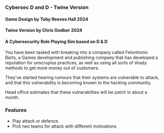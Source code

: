 ### Cybersec D and D - Twine Version

#### Game Design by Toby Reeves Hall 2024
#### Twine Version by Chris Godber 2024

#### A Cybersecurity Role Playing Sim based on D & D 
You have been tasked with breaking into a company called Felontronic Barts, a Games development and publishing company that has developed a reputation for unscruplus practices, as well as using all sorts of shady methods to get more money out of customers.

They've started hearing rumours that their systems are vulnerable to attack, and that this vulnerability is becoming known to the hacking community. 

Head office estimates that these vulnerabilties will be patch in about a month.

### Features
- Play attack or defence.
- Pick two teams for attack with different motivations 
